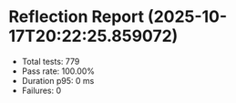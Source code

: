 # Reflection Report (2025-10-17T20:22:25.859072)

- Total tests: 779
- Pass rate: 100.00%
- Duration p95: 0 ms
- Failures: 0

